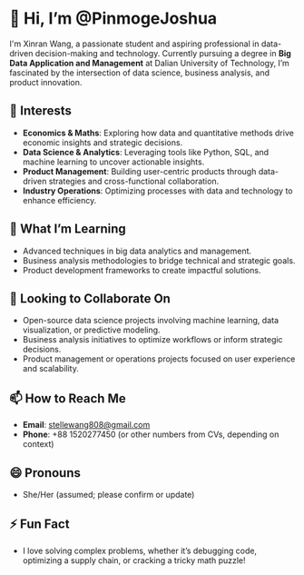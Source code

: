 # 👋 Hi, I’m @PinmogeJoshua

I'm Xinran Wang, a passionate student and aspiring professional in data-driven decision-making and technology. Currently pursuing a degree in **Big Data Application and Management** at Dalian University of Technology, I’m fascinated by the intersection of data science, business analysis, and product innovation.

## 👀 Interests
- **Economics & Maths**: Exploring how data and quantitative methods drive economic insights and strategic decisions.
- **Data Science & Analytics**: Leveraging tools like Python, SQL, and machine learning to uncover actionable insights.
- **Product Management**: Building user-centric products through data-driven strategies and cross-functional collaboration.
- **Industry Operations**: Optimizing processes with data and technology to enhance efficiency.

## 🌱 What I’m Learning
- Advanced techniques in big data analytics and management.
- Business analysis methodologies to bridge technical and strategic goals.
- Product development frameworks to create impactful solutions.

## 💞️ Looking to Collaborate On
- Open-source data science projects involving machine learning, data visualization, or predictive modeling.
- Business analysis initiatives to optimize workflows or inform strategic decisions.
- Product management or operations projects focused on user experience and scalability.

## 📫 How to Reach Me
- **Email**: [stellewang808@gmail.com](mailto:stellewang808@gmail.com)
- **Phone**: +88 1520277450 (or other numbers from CVs, depending on context)

## 😄 Pronouns
- She/Her (assumed; please confirm or update)

## ⚡ Fun Fact
- I love solving complex problems, whether it’s debugging code, optimizing a supply chain, or cracking a tricky math puzzle!

<!---
PinmogeJoshua/PinmogeJoshua is a ✨ special ✨ repository because its `README.md` (this file) appears on your GitHub profile.
You can click the Preview link to take a look at your changes.
--->
